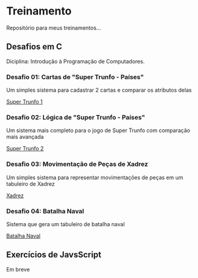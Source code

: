 # Treinamento
Repositório para meus treinamentos...

## Desafios em C
Diciplina: Introdução à Programação de Computadores.

### Desafio 01: Cartas de "Super Trunfo - Países"
Um simples sistema para cadastrar 2 cartas e comparar os atributos delas

[Super Trunfo 1](./desafios-e-c/cartasSuperTrunfo.c)

### Desafio 02: Lógica de "Super Trunfo - Países"
Um sistema mais completo para o jogo de Super Trunfo com comparação mais avançada

[Super Trunfo 2](./desafios-e-c/logicaSuperTrunfo.c)

### Desafio 03: Movimentação de Peças de Xadrez
Um simples sistema para representar movimentações de peças em um tabuleiro de Xadrez

[Xadrez](./desafios-e-c/xadrez.c)

### Desafio 04: Batalha Naval
Sistema que gera um tabuleiro de batalha naval

[Batalha Naval](./desafios-e-c/batalhaNaval.c)

## Exercícios de JavsScript
Em breve
